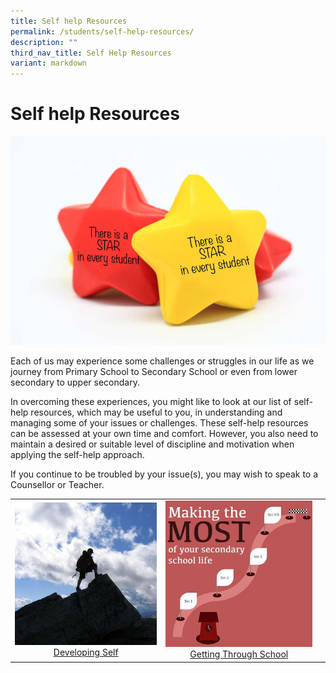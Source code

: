 ```yaml
---
title: Self help Resources
permalink: /students/self-help-resources/
description: ""
third_nav_title: Self Help Resources
variant: markdown
---
```

# Self help Resources

![](/images/Our%20BBSS%20Experience/BBSS%20Student%20Wellbeing/Student/star%20in%20every%20student.jpg)

Each of us may experience some challenges or struggles in our life as we journey from Primary School to Secondary School or even from lower secondary to upper secondary.

In overcoming these experiences, you might like to look at our list of self-help resources, which may be useful to you, in understanding and managing some of your issues or challenges. These self-help resources can be assessed at your own time and comfort. However, you also need to maintain a desired or suitable level of discipline and motivation when applying the self-help approach.

If you continue to be troubled by your issue(s), you may wish to speak to a Counsellor or Teacher.

|   |   |   |
|:---:|:---:|:---:|
| <a href="/students/Self-Help-Resources/developing-self/" target="_blank"><img src="/images/Our%20BBSS%20Experience/BBSS%20Student%20Wellbeing/Student/Developing_Self_1.jpg"></a><a href="/students/Self-Help-Resources/developing-self/" target="_blank">Developing Self</a>    | <a href="/students/Self-Help-Resources/getting-through-school/" target="_blank"><img src="/images/Our%20BBSS%20Experience/BBSS%20Student%20Wellbeing/Student/Getting_Through_School_2.jpg"></a><a href="/students/Self-Help-Resources/getting-through-school/" target="_blank">Getting Through School</a>    |